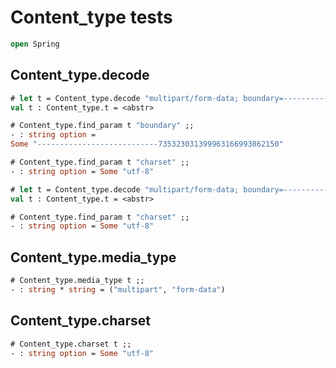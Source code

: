# Content_type tests

```ocaml
open Spring
```

## Content_type.decode 

```ocaml
# let t = Content_type.decode "multipart/form-data; boundary=---------------------------735323031399963166993862150; charset=\"utf-8\"" ;;
val t : Content_type.t = <abstr>

# Content_type.find_param t "boundary" ;;
- : string option =
Some "---------------------------735323031399963166993862150"

# Content_type.find_param t "charset" ;;
- : string option = Some "utf-8"

# let t = Content_type.decode "multipart/form-data; boundary=---------------------------735323031399963166993862150; charset=utf-8" ;;
val t : Content_type.t = <abstr>

# Content_type.find_param t "charset" ;;
- : string option = Some "utf-8"
```

## Content_type.media_type

```ocaml
# Content_type.media_type t ;;
- : string * string = ("multipart", "form-data")
```

## Content_type.charset

```ocaml
# Content_type.charset t ;;
- : string option = Some "utf-8"
```
